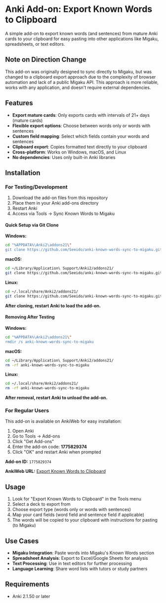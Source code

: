 # Anki Add-on: Export Known Words to Clipboard

A simple add-on to export known words (and sentences) from mature Anki cards to your clipboard for easy pasting into other applications like Migaku, spreadsheets, or text editors.

## Note on Direction Change

This add-on was originally designed to sync directly to Migaku, but was changed to a clipboard export approach due to the complexity of browser automation and lack of a public Migaku API. This approach is more reliable, works with any application, and doesn't require external dependencies.

## Features

- **Export mature cards**: Only exports cards with intervals of 21+ days (mature cards)
- **Flexible export options**: Choose between words only or words with sentences
- **Custom field mapping**: Select which fields contain your words and sentences
- **Clipboard export**: Copies formatted text directly to your clipboard
- **Cross-platform**: Works on Windows, macOS, and Linux
- **No dependencies**: Uses only built-in Anki libraries

## Installation

### For Testing/Development

1. Download the add-on files from this repository
2. Place them in your Anki add-ons directory
3. Restart Anki
4. Access via Tools → Sync Known Words to Migaku

#### Quick Setup via Git Clone

**Windows:**

```bash
cd "%APPDATA%\Anki2\addons21\"
git clone https://github.com/Seeido/anki-known-words-sync-to-migaku.git
```

**macOS:**

```bash
cd ~/Library/Application\ Support/Anki2/addons21/
git clone https://github.com/Seeido/anki-known-words-sync-to-migaku.git
```

**Linux:**

```bash
cd ~/.local/share/Anki2/addons21/
git clone https://github.com/Seeido/anki-known-words-sync-to-migaku.git
```

**After cloning, restart Anki to load the add-on.**

#### Removing After Testing

**Windows:**

```bash
cd "%APPDATA%\Anki2\addons21\"
rmdir /s anki-known-words-sync-to-migaku
```

**macOS:**

```bash
cd ~/Library/Application\ Support/Anki2/addons21/
rm -rf anki-known-words-sync-to-migaku
```

**Linux:**

```bash
cd ~/.local/share/Anki2/addons21/
rm -rf anki-known-words-sync-to-migaku
```

**After removal, restart Anki to unload the add-on.**

### For Regular Users

This add-on is available on AnkiWeb for easy installation:

1. Open Anki
2. Go to Tools → Add-ons
3. Click "Get Add-ons"
4. Enter the add-on code: **1775829374**
5. Click "OK" and restart Anki when prompted

**Add-on ID:** `1775829374`

**AnkiWeb URL:** [Export Known Words to Clipboard](https://ankiweb.net/shared/info/1775829374)

## Usage

1. Look for "Export Known Words to Clipboard" in the Tools menu
2. Select a deck to export from
3. Choose export type (words only or words with sentences)
4. Map your card fields (word field and sentence field if applicable)
5. The words will be copied to your clipboard with instructions for pasting (to Migaku)

## Use Cases

- **Migaku Integration**: Paste words into Migaku's Known Words section
- **Spreadsheet Analysis**: Export to Excel/Google Sheets for analysis
- **Text Processing**: Use in text editors for further processing
- **Language Learning**: Share word lists with tutors or study partners

## Requirements

- Anki 2.1.50 or later
